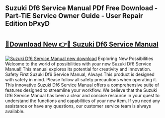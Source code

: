 ## Suzuki Df6 Service Manual PDf Free Download - Part-TiE Service Owner Guide - User Repair Edition bPxyD

# <h2><a href="http://cf18572.oget.top/?id=Suzuki+Df6+Service+Manual">🔗Download New 👉🔴 Suzuki Df6 Service Manual</a></h2>

[![Suzuki Df6 Service Manual new download](https://i.imgur.com/5g1atiW.png)](http://cf18572.oget.top/?id=Suzuki+Df6+Service+Manual)
Exploring New Possibilities Welcome to the world of possibilities with your new Suzuki Df6 Service Manual! This manual explores its potential for creativity and innovation. Safety First Suzuki Df6 Service Manual, Always This product is designed with safety in mind. Please follow all safety precautions when operating it. This innovative Suzuki Df6 Service Manual offers a comprehensive suite of features designed to streamline your workflow. We believe that the Suzuki Df6 Service Manual has been a clear and concise resource in your quest to understand the functions and capabilities of your new item. If you need any assistance or have any questions, our customer service team is always available.
